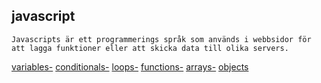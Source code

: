 ## javascript  
``` 
Javascripts är ett programmerings språk som används i webbsidor för att lagga funktioner eller att skicka data till olika servers.
``` 
[variables-](variables.md)
[conditionals-](conditionals.md)
[loops-](loops.md)
[functions-](functions.md)
[arrays-](arrays.md)
[objects](objects.md)
